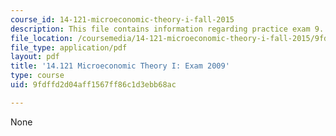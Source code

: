 ```yaml
---
course_id: 14-121-microeconomic-theory-i-fall-2015
description: This file contains information regarding practice exam 9.
file_location: /coursemedia/14-121-microeconomic-theory-i-fall-2015/9fdffd2d04aff1567ff86c1d3ebb68ac_MIT14_121F15_pexamf09.pdf
file_type: application/pdf
layout: pdf
title: '14.121 Microeconomic Theory I: Exam 2009'
type: course
uid: 9fdffd2d04aff1567ff86c1d3ebb68ac

---
```

None